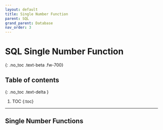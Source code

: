 ```yaml
---
layout: default
title: Single Number Function
parent: SQL
grand_parent: Database
nav_order: 3
---
```


# SQL Single Number Function
{: .no_toc .text-beta .fw-700}

## Table of contents
{: .no_toc .text-delta }

1. TOC
{:toc}

---

## Single Number Functions

### 